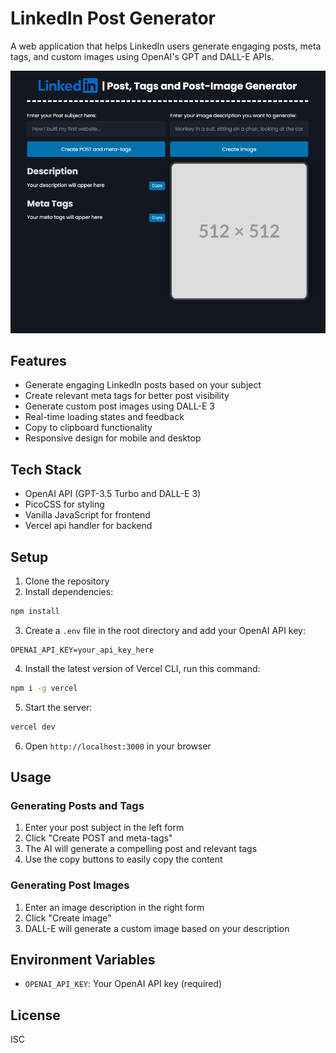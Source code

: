 # LinkedIn Post Generator

A web application that helps LinkedIn users generate engaging posts, meta tags, and custom images using OpenAI's GPT and DALL-E APIs.

![LinkedIn Post Generator](image.png)

## Features

- Generate engaging LinkedIn posts based on your subject
- Create relevant meta tags for better post visibility
- Generate custom post images using DALL-E 3
- Real-time loading states and feedback
- Copy to clipboard functionality
- Responsive design for mobile and desktop

## Tech Stack

- OpenAI API (GPT-3.5 Turbo and DALL-E 3)
- PicoCSS for styling
- Vanilla JavaScript for frontend
- Vercel api handler for backend

## Setup

1. Clone the repository
2. Install dependencies:

```bash
npm install
```

3. Create a `.env` file in the root directory and add your OpenAI API key:

```
OPENAI_API_KEY=your_api_key_here
```

4. Install the latest version of Vercel CLI, run this command:

```bash
npm i -g vercel
```

5. Start the server:

```bash
vercel dev
```

6. Open `http://localhost:3000` in your browser

## Usage

### Generating Posts and Tags

1. Enter your post subject in the left form
2. Click "Create POST and meta-tags"
3. The AI will generate a compelling post and relevant tags
4. Use the copy buttons to easily copy the content

### Generating Post Images

1. Enter an image description in the right form
2. Click "Create image"
3. DALL-E will generate a custom image based on your description

## Environment Variables

- `OPENAI_API_KEY`: Your OpenAI API key (required)

## License

ISC
